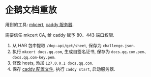 # 企鹅文档重放

用到的工具: [mkcert](https://mkcert.org/), [caddy 服务器](https://caddyserver.com/).

需要信任 mkcert CA, 给 caddy 赋予 80、443 端口权限.

1. 从 HAR 包中提取 `/dop-api/get/sheet`, 保存为 `challenge.json`.
2. 执行 `mkcert docs.qq.com`, 生成自签名证书, 保存为 `docs.qq.com.pem`、`docs.qq.com-key.pem`.
3. 修改 hosts, 添加 `127.0.0.1 docs.qq.com`.
4. 保存 [caddy 配置文件](./Caddyfile), 执行 `caddy start`, 启动服务器.
